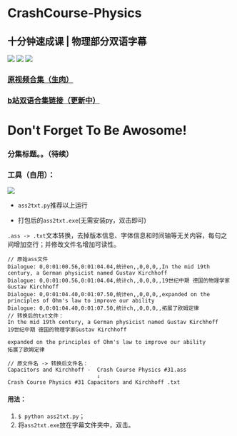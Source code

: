 # CrashCourse-Physics       

## 十分钟速成课 | 物理部分双语字幕 

[![](https://img.shields.io/badge/CrashCourse-7500k-yellow.svg?style=social&logo=youtube)](https://www.youtube.com/playlist?list=PL8dPuuaLjXtN0ge7yDk_UA0ldZJdhwkoV)
[![](https://img.shields.io/badge/CrashCourse-139k-yellow.svg?style=social&logo=twitter)](https://twitter.com/TheCrashCourse)
[![](https://img.shields.io/badge/CrashCourse-221k-yellow.svg?style=social&logo=facebook)](https://www.facebook.com/YouTubeCrashCourse/)

### [原视频合集（生肉）](https://www.youtube.com/watch?v=OoO5d5P0Jn4)
### [b站双语合集链接（更新中）](https://www.bilibili.com/video/av49721651/跳转bilibili)

# Don't Forget To Be Awosome!

### 分集标题。。（待续）

### 工具（自用）：

![](https://img.shields.io/badge/Python-v3.5-blue.svg)
- `ass2txt.py`推荐以上运行

- 打包后的`ass2txt.exe`(无需安装py，双击即可)

`.ass -> .txt`文本转换，去掉版本信息、字体信息和时间轴等无关内容，每句之间增加空行；并修改文件名增加可读性。
```
// 原始ass文件
Dialogue: 0,0:01:00.56,0:01:04.04,统计en,,0,0,0,,In the mid 19th century, a German physicist named Gustav Kirchhoff
Dialogue: 0,0:01:00.56,0:01:04.04,统计ch,,0,0,0,,19世纪中期 德国的物理学家Gustav Kirchhoff
Dialogue: 0,0:01:04.40,0:01:07.50,统计en,,0,0,0,,expanded on the principles of Ohm's law to improve our ability
Dialogue: 0,0:01:04.40,0:01:07.50,统计ch,,0,0,0,,拓展了欧姆定律
// 转换后的txt文件：
In the mid 19th century, a German physicist named Gustav Kirchhoff
19世纪中期 德国的物理学家Gustav Kirchhoff

expanded on the principles of Ohm's law to improve our ability
拓展了欧姆定律

// 原文件名 -> 转换后文件名：
Capacitors and Kirchhoff -  Crash Course Physics #31.ass
                            ↓
Crash Course Physics #31 Capacitors and Kirchhoff .txt
```

#### 用法：
1. `$ python ass2txt.py`；
2. 将`ass2txt.exe`放在字幕文件夹中，双击。
